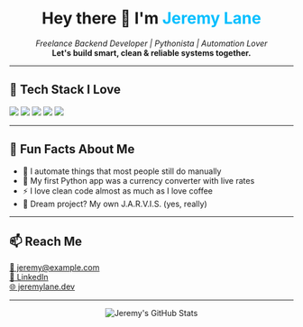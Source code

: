 <h1 align="center">Hey there 👋 I'm <span style="color:#00BFFF;">Jeremy Lane</span></h1>
<p align="center">
  <em>Freelance Backend Developer | Pythonista | Automation Lover</em><br>
  <strong>Let's build smart, clean & reliable systems together.</strong>
</p>

<hr>

<h2>🚀 Tech Stack I Love</h2>
<p>
  <img src="https://img.shields.io/badge/Python-3776AB?style=for-the-badge&logo=python&logoColor=white">
  <img src="https://img.shields.io/badge/Django-092E20?style=for-the-badge&logo=django&logoColor=white">
  <img src="https://img.shields.io/badge/PostgreSQL-336791?style=for-the-badge&logo=postgresql&logoColor=white">
  <img src="https://img.shields.io/badge/Docker-2496ED?style=for-the-badge&logo=docker&logoColor=white">
  <img src="https://img.shields.io/badge/Linux-FCC624?style=for-the-badge&logo=linux&logoColor=black">
</p>

<hr>

<h2>🧠 Fun Facts About Me</h2>
<ul>
  <li>🔄 I automate things that most people still do manually</li>
  <li>🐍 My first Python app was a currency converter with live rates</li>
  <li>⚡ I love clean code almost as much as I love coffee</li>
  <li>🤖 Dream project? My own J.A.R.V.I.S. (yes, really)</li>
</ul>

<hr>

<h2>📫 Reach Me</h2>
<p>
  <a href="mailto:jeremy@example.com">📧 jeremy@example.com</a><br>
  <a href="https://linkedin.com/in/jeremy-lane" target="_blank">💼 LinkedIn</a><br>
  <a href="https://jeremylane.dev" target="_blank">🌐 jeremylane.dev</a>
</p>

<hr>

<p align="center">
  <img src="https://github-readme-stats.vercel.app/api?username=jeremy-lane&show_icons=true&theme=radical" alt="Jeremy's GitHub Stats">
</p>
